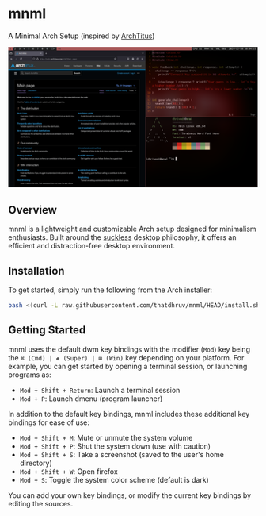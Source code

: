 # mnml
A Minimal Arch Setup
(inspired by [ArchTitus](https://github.com/ChrisTitusTech/ArchTitus))

![mnml](mnml.png)

## Overview
mnml is a lightweight and customizable Arch setup designed for minimalism enthusiasts. Built around the [suckless](https://suckless.org) desktop philosophy, it offers an efficient and distraction-free desktop environment.

## Installation
To get started, simply run the following from the Arch installer:
```bash
bash <(curl -L raw.githubusercontent.com/thatdhruv/mnml/HEAD/install.sh)
```

## Getting Started
mnml uses the default dwm key bindings with the modifier (`Mod`) key being the `⌘ (Cmd) | ❖ (Super) | ⊞ (Win)` key depending on your platform. For example, you can get started by opening a terminal session, or launching programs as:
- `Mod + Shift + Return`: Launch a terminal session
- `Mod + P`: Launch dmenu (program launcher)

In addition to the default key bindings, mnml includes these additional key bindings for ease of use:
- `Mod + Shift + M`: Mute or unmute the system volume
- `Mod + Shift + P`: Shut the system down (use with caution)
- `Mod + Shift + S`: Take a screenshot (saved to the user's home directory)
- `Mod + Shift + W`: Open firefox
- `Mod + S`: Toggle the system color scheme (default is dark)

You can add your own key bindings, or modify the current key bindings by editing the sources.
